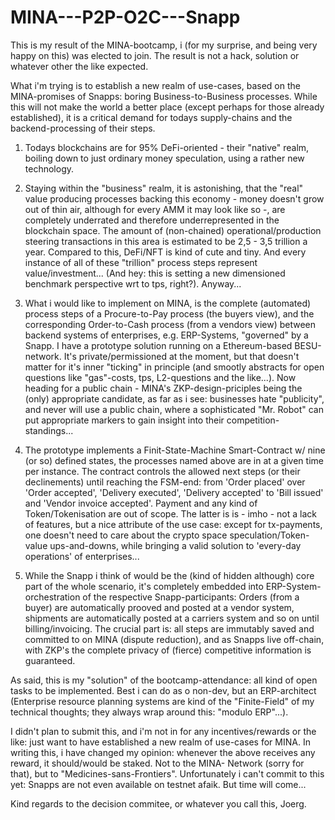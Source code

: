 # MINA---P2P-O2C---Snapp

This is my result of the MINA-bootcamp, i (for my surprise, and being very happy on this) was elected to join. The result is not a hack, 
solution or whatever other the like expected.

What i'm trying is to establish a new realm of use-cases, based on the MINA-promises of Snapps: boring Business-to-Business processes. 
While this will not make the world a better place (except perhaps for those already established), it is a critical demand for todays 
supply-chains and the backend-processing of their steps.

1. Todays blockchains are for 95% DeFi-oriented - their "native" realm, boiling down to just ordinary money speculation, using a rather 
   new technology.
   
2. Staying within the "business" realm, it is astonishing, that the "real" value producing processes backing this economy - money doesn't grow out of
   thin air, although for every AMM it may look like so -, are completely underrated and therefore underrepresented in the blockchain space. The amount
   of (non-chained) operational/production steering transactions in this area is estimated to be 2,5 - 3,5 trillion a year. Compared to this, DeFi/NFT 
   is kind of cute and tiny. And every instance of all of these "trillion" process steps represent value/investment...
   (And hey: this is setting a new dimensioned benchmark perspective wrt to tps, right?). Anyway...
   
3. What i would like to implement on MINA, is the complete (automated) process steps of a Procure-to-Pay process (the buyers view), and
   the corresponding Order-to-Cash process (from a vendors view) between backend systems of enterprises, e.g. ERP-Systems, "governed" by a Snapp.
   I have a prototype solution running on a Ethereum-based BESU-network. It's private/permissioned at the moment, but that doesn't matter for it's 
   inner "ticking" in principle (and smootly abstracts for open questions like "gas"-costs, tps, L2-questions and the like...). Now heading for a 
   public chain - MINA's ZKP-design-priciples being the (only) appropriate candidate, as far as i see: businesses hate "publicity", and never will
   use a public chain, where a sophisticated "Mr. Robot" can put appropriate markers to gain insight into their competition-standings...
   
4. The prototype implements a Finit-State-Machine Smart-Contract w/ nine (or so) defined states, the processes named above are in at a given time
   per instance. The contract controls the allowed next steps (or their declinements) until reaching the FSM-end: from 'Order placed' over 'Order 
   accepted', 'Delivery executed', 'Delivery accepted' to 'Bill issued' and 'Vendor invoice accepted'. 
   Payment and any kind of Token/Tokenisation are out of scope. The latter is is - imho - not a lack of features, but a nice attribute of the use 
   case: except for tx-payments, one doesn't need to care about the crypto space speculation/Token-value ups-and-downs, while bringing a valid 
   solution to 'every-day operations' of enterprises...
   
5. While the Snapp i think of would be the (kind of hidden although) core part of the whole scenario, it's completely embedded into ERP-System-
   orchestration of the respective Snapp-participants: Orders (from a buyer) are automatically prooved and posted at a vendor system, shipments
   are automatically posted at a carriers system and so on until billing/invoicing. The crucial part is: all steps are immutably saved and 
   committed to on MINA (dispute reduction), and as Snapps live off-chain, with ZKP's the complete privacy of (fierce) competitive information 
   is guaranteed.
   
As said, this is my "solution" of the bootcamp-attendance: all kind of open tasks to be implemented. Best i can do as o non-dev, but an ERP-architect 
(Enterprise resource planning systems are kind of the "Finite-Field" of my technical thoughts; they always wrap around this: "modulo ERP"...).

I didn't plan to submit this, and i'm not in for any incentives/rewards or the like: just want to have established a new realm of use-cases
for MINA. In writing this, i have changed my opinion: whenever the above receives any reward, it should/would be staked. Not to the MINA-
Network (sorry for that), but to "Medicines-sans-Frontiers". Unfortunately i can't commit to this yet: Snapps are not even available on testnet afaik. 
But time will come...

Kind regards to the decision commitee, or whatever you call this, Joerg.


